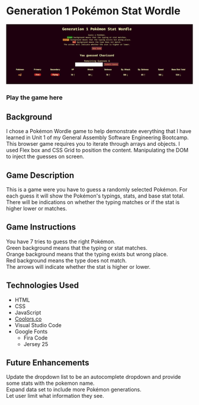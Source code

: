 # Generation 1 Pokémon Stat Wordle

![game picture](./assets/game-picture.png)  

### Play the game here

## Background

I chose a Pokémon Wordle game to help demonstrate everything that I have learned in Unit 1 of my General Assembly Software Engineering Bootcamp. This browser game requires you to iterate through arrays and objects. I used Flex box and CSS Grid to position the content. Manipulating the DOM to inject the guesses on screen.

## Game Description

This is a game were you have to guess a randomly selected Pokémon.
For each guess it will show the Pokémon's typings, stats, and base stat total.
There will be indications on whether the typing matches or if the stat is higher lower or matches.

## Game Instructions

You have 7 tries to guess the right Pokémon.  
Green background means that the typing or stat matches.  
Orange background means that the typing exists but wrong place.  
Red background means the type does not match.  
The arrows will indicate whether the stat is higher or lower.

## Technologies Used

* HTML
* CSS
* JavaScript
* [Coolors.co](https://coolors.co/)
* Visual Studio Code
* Google Fonts 
    * Fira Code 
    * Jersey 25

## Future Enhancements

Update the dropdown list to be an autocomplete dropdown and provide some stats with the pokemon name.  
Expand data set to include more Pokémon generations.  
Let user limit what information they see.